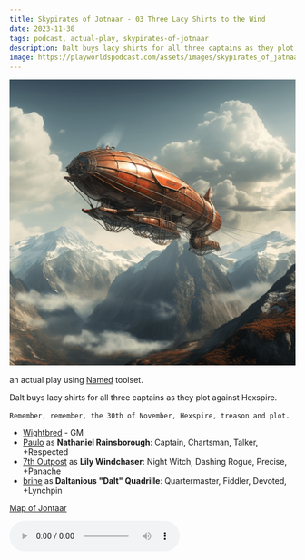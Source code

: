 ```yaml
---
title: Skypirates of Jotnaar - 03 Three Lacy Shirts to the Wind
date: 2023-11-30
tags: podcast, actual-play, skypirates-of-jotnaar
description: Dalt buys lacy shirts for all three captains as they plot against Hexspire.
image: https://playworldspodcast.com/assets/images/skypirates_of_jatnaar_square.png
---
```


![thumb](assets/images/skypirates_of_jatnaar_square.png)

an actual play using [Named](https://wightbred.itch.io/named) toolset.

Dalt buys lacy shirts for all three captains as they plot against Hexspire.

`Remember, remember, the 30th of November, Hexspire, treason and plot.`

- [Wightbred](https://wightbred.itch.io/named) - GM
- [Paulo](https://www.lulu.com/shop/paul-jennings-and-kitty-hiraeth/palaeolithic-voyages/paperback/product-kpmy8y.html) as **Nathaniel Rainsborough**: Captain, Chartsman, Talker, +Respected
- [7th Outpost](https://tale-of-rat-and-snake.blogspot.com) as **Lily Windchaser**: Night Witch, Dashing Rogue, Precise, +Panache
- [brine](https://brine.dev) as **Daltanious "Dalt" Quadrille**: Quartermaster, Fiddler, Devoted, +Lynchpin

[Map of Jontaar](assets/images/jotnaar.png)

<audio controls src="https://archive.org/download/skypirates_of_jotnaar_three_lacey_shirts_to_the_wind/skypirates_of_jotnaar_three_lacey_shirts_to_the_wind.mp3"></audio>
